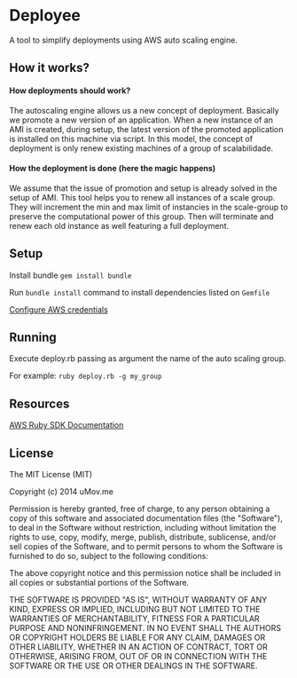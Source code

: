 # Deployee

A tool to simplify deployments using AWS auto scaling engine.

## How it works?

#### How deployments should work? 
The autoscaling engine allows us a new concept of deployment. 
Basically we promote a new version of an application. When a new instance of an AMI is created, during setup, the latest version of the promoted application is installed on this machine via script.
In this model, the concept of deployment is only renew existing machines of a group of scalabilidade.

#### How the deployment is done (here the magic happens)
We assume that the issue of promotion and setup is already solved in the setup of AMI.
This tool helps you to renew all instances of a scale group.
They will increment the min and max limit of instancies in the scale-group to preserve the computational power of this group. Then will terminate and renew each old instance as well featuring a full deployment.

## Setup
Install bundle `gem install bundle`

Run `bundle install` command to install dependencies listed on `Gemfile`

[Configure AWS credentials](http://docs.aws.amazon.com/AWSSdkDocsRuby/latest/DeveloperGuide/ruby-dg-setup.html#set-up-creds)

## Running
Execute deploy.rb passing as argument the name of the auto scaling group. 

For example:
`ruby deploy.rb -g my_group`

## Resources
[AWS Ruby SDK Documentation](http://docs.aws.amazon.com/AWSRubySDK/latest/_index.html)

## License
The MIT License (MIT)

Copyright (c) 2014 uMov.me

Permission is hereby granted, free of charge, to any person obtaining a copy
of this software and associated documentation files (the "Software"), to deal
in the Software without restriction, including without limitation the rights
to use, copy, modify, merge, publish, distribute, sublicense, and/or sell
copies of the Software, and to permit persons to whom the Software is
furnished to do so, subject to the following conditions:

The above copyright notice and this permission notice shall be included in
all copies or substantial portions of the Software.

THE SOFTWARE IS PROVIDED "AS IS", WITHOUT WARRANTY OF ANY KIND, EXPRESS OR
IMPLIED, INCLUDING BUT NOT LIMITED TO THE WARRANTIES OF MERCHANTABILITY,
FITNESS FOR A PARTICULAR PURPOSE AND NONINFRINGEMENT. IN NO EVENT SHALL THE
AUTHORS OR COPYRIGHT HOLDERS BE LIABLE FOR ANY CLAIM, DAMAGES OR OTHER
LIABILITY, WHETHER IN AN ACTION OF CONTRACT, TORT OR OTHERWISE, ARISING FROM,
OUT OF OR IN CONNECTION WITH THE SOFTWARE OR THE USE OR OTHER DEALINGS IN
THE SOFTWARE.
